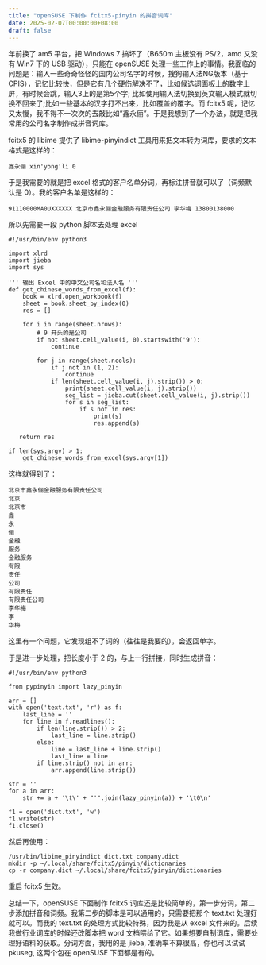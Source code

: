 ```yaml
---
title: "openSUSE 下制作 fcitx5-pinyin 的拼音词库"
date: 2025-02-07T00:00:00+08:00
draft: false
---
```

年前换了 am5 平台，把 Windows 7 搞坏了（B650m 主板没有 PS/2，amd 又没有 Win7 下的 USB 驱动），只能在 openSUSE 处理一些工作上的事情。我面临的问题是：输入一些奇奇怪怪的国内公司名字的时候，搜狗输入法NG版本（基于 CPIS），记忆比较快，但是它有几个硬伤解决不了，比如候选词面板上的数字上屏，有时候会跳，输入3上的是第5个字; 比如使用输入法切换到英文输入模式就切换不回来了;比如一些基本的汉字打不出来，比如覆盖的覆字。而 fcitx5 呢，记忆又太慢，我不得不一次次的去敲比如“鑫永俪”。于是我想到了一个办法，就是把我常用的公司名字制作成拼音词库。

fcitx5 的 libime 提供了 libime-pinyindict 工具用来把文本转为词库，要求的文本格式是这样的：

	鑫永俪	xin'yong'li	0

于是我需要的就是把 excel 格式的客户名单分词，再标注拼音就可以了（词频默认是 0）。我的客户名单是这样的：

	91110000MA0UXXXXXX 北京市鑫永俪金融服务有限责任公司 李华梅 13800138000

所以先需要一段 python 脚本去处理 excel

	#!/usr/bin/env python3
	
	import xlrd
	import jieba
	import sys
	
	''' 输出 Excel 中的中文公司名和法人名 '''
	def get_chinese_words_from_excel(f):
		book = xlrd.open_workbook(f)
		sheet = book.sheet_by_index(0)
		res = []
		
		for i in range(sheet.nrows):
		    # 9 开头的是公司
			if not sheet.cell_value(i, 0).startswith('9'):
				continue
				
			for j in range(sheet.ncols):
				if j not in (1, 2):
					continue
				if len(sheet.cell_value(i, j).strip()) > 0:
				    print(sheet.cell_value(i, j).strip())
					seg_list = jieba.cut(sheet.cell_value(i, j).strip())
					for s in seg_list:
						if s not in res:
						    print(s)
							res.append(s)
							
	   return res
	   
	if len(sys.argv) > 1:
		get_chinese_words_from_excel(sys.argv[1])
		
这样就得到了：

	北京市鑫永俪金融服务有限责任公司
	北京
	北京市
	鑫
	永
	俪
	金融
	服务
	金融服务
	有限
	责任
	公司
	有限责任
	有限责任公司
	李华梅
	李
	华梅
	
这里有一个问题，它发现组不了词的（往往是我要的），会返回单字。

于是进一步处理，把长度小于 2 的，与上一行拼接，同时生成拼音：

	#!/usr/bin/env python3
	
	from pypinyin import lazy_pinyin
	
	arr = []
	with open('text.txt', 'r') as f:
	    last_line = ''
		for line in f.readlines():
			if len(line.strip()) > 2:
				last_line = line.strip()
			else:
			    line = last_line + line.strip()
			    last_line = line
			if line.strip() not in arr:
			    arr.append(line.strip())
			    
	str = ''
	for a in arr:
		str += a + '\t\' + "'".join(lazy_pinyin(a)) + '\t0\n'

	f1 = open('dict.txt', 'w')
	f1.write(str)
	f1.close()
	
然后再使用：

	/usr/bin/libime_pinyindict dict.txt company.dict
	mkdir -p ~/.local/share/fcitx5/pinyin/dictionaries
	cp -r company.dict ~/.local/share/fcitx5/pinyin/dictionaries

重启 fcitx5 生效。

总结一下，openSUSE 下面制作 fcitx5 词库还是比较简单的，第一步分词，第二步添加拼音和词频。我第二步的脚本是可以通用的，只需要把那个 text.txt 处理好就可以。而我的 text.txt 的处理方式比较特殊，因为我是从 excel 文件来的。后续我做行业词库的时候还改脚本把 word 文档喂给了它。如果想要自制词库，需要处理好语料的获取。分词方面，我用的是 jieba, 准确率不算很高，你也可以试试 pkuseg, 这两个包在 openSUSE 下面都是有的。
